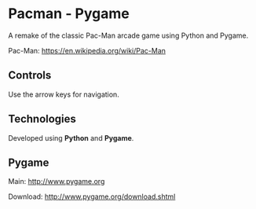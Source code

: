 # Pacman - Pygame

A remake of the classic Pac-Man arcade game using Python and Pygame.

Pac-Man: https://en.wikipedia.org/wiki/Pac-Man


## Controls

Use the arrow keys for navigation.


## Technologies

Developed using **Python** and **Pygame**.


## Pygame

Main: http://www.pygame.org

Download: http://www.pygame.org/download.shtml
